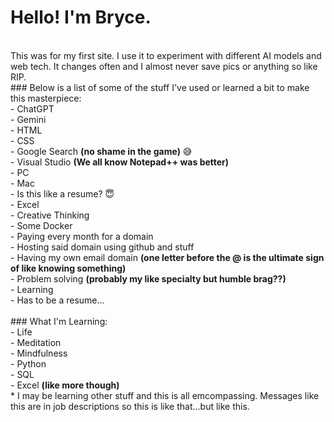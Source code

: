 # Hello! I'm Bryce.
<br>This was for my first site. I use it to experiment with different AI models and web tech. It changes often and I almost never save pics or anything so like RIP.
<br> ### Below is a list of some of the stuff I've used or learned a bit to make this masterpiece:
<br>- ChatGPT
<br>- Gemini
<br>- HTML
<br>- CSS
<br>- Google Search **(no shame in the game)** :sweat_smile:
<br>- Visual Studio **(We all know Notepad++ was better)**
<br>- PC
<br>- Mac
<br>- Is this like a resume? :innocent:
<br>- Excel
<br>- Creative Thinking
<br>- Some Docker
<br>- Paying every month for a domain
<br>- Hosting said domain using github and stuff
<br>- Having my own email domain **(one letter before the @ is the ultimate sign of like knowing something)**
<br>- Problem solving **(probably my like specialty but humble brag??)**
<br>- Learning
<br>- Has to be a resume... 
<br>
<br> ### What I'm Learning:
<br>- Life
<br>- Meditation
<br>- Mindfulness
<br>- Python
<br>- SQL
<br>- Excel **(like more though)**
<br>* I may be learning other stuff and this is all emcompassing. Messages like this are in job descriptions so this is like that...but like this.

